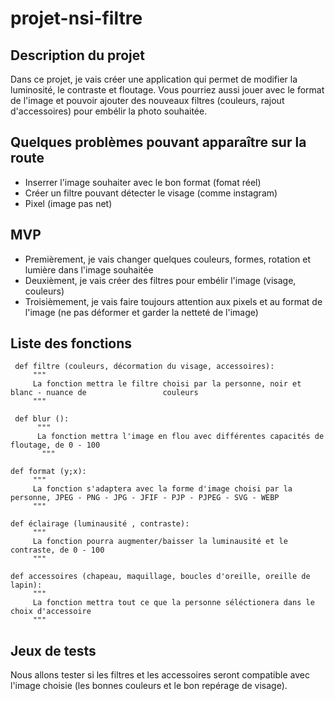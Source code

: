 # projet-nsi-filtre

## Description du projet

  Dans ce projet, je vais créer une application qui permet de modifier la luminosité, le contraste et floutage. Vous pourriez aussi jouer avec le format de l'image et pouvoir ajouter des nouveaux filtres (couleurs, rajout d'accessoires) pour embélir la photo souhaitée.


## Quelques problèmes pouvant apparaître sur la route  

  - Inserrer l'image souhaiter avec le bon format (fomat réel) 
  - Créer un filtre pouvant détecter le visage (comme instagram)
  - Pixel (image pas net)


## MVP
  
  - Premièrement, je vais changer quelques couleurs, formes, rotation et lumière dans l'image souhaitée
  - Deuxièment, je vais créer des filtres pour embélir l'image (visage, couleurs)
  - Troisièmement, je vais faire toujours attention aux pixels et au format de l'image (ne pas déformer et garder la netteté de l'image) 
  
 
## Liste des fonctions 
 
 ```
  def filtre (couleurs, décormation du visage, accessoires):
      """
      La fonction mettra le filtre choisi par la personne, noir et blanc - nuance de                 couleurs
      """
  
  def blur ():
       """
       La fonction mettra l'image en flou avec différentes capacités de floutage, de 0 - 100
        """
 
 def format (y;x):
      """
      La fonction s'adaptera avec la forme d'image choisi par la personne, JPEG - PNG - JPG - JFIF - PJP - PJPEG - SVG - WEBP
      """
      
 def éclairage (luminausité , contraste):
      """
      La fonction pourra augmenter/baisser la luminausité et le contraste, de 0 - 100
      """
      
def accessoires (chapeau, maquillage, boucles d'oreille, oreille de lapin): 
      """
      La fonction mettra tout ce que la personne séléctionera dans le choix d'accessoire
      """   
```


## Jeux de tests

Nous allons tester si les filtres et les accessoires seront compatible avec l'image choisie (les bonnes couleurs et le bon repérage de visage).
